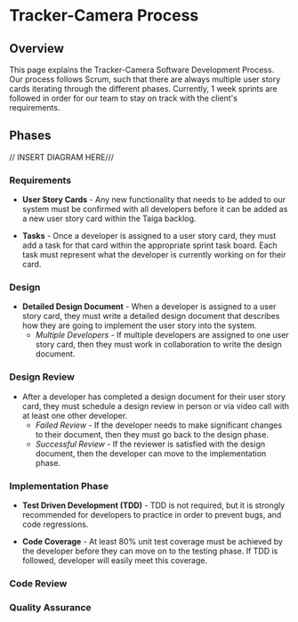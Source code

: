 # Tracker-Camera Process

## Overview
This page explains the Tracker-Camera Software Development Process. Our process follows Scrum, such that there are always multiple user story cards iterating through the different phases. Currently, 1 week sprints are followed in order for our team to stay on track with the client's requirements.

## Phases
// INSERT DIAGRAM HERE///
### Requirements
* **User Story Cards** - Any new functionality that needs to be added to our system must be confirmed with all developers before it can be added as a new user story card within the Taiga backlog.

* **Tasks** - Once a developer is assigned to a user story card, they must add a task for that card within the appropriate sprint task board. Each task must represent what the developer is currently working on for their card.

### Design
* **Detailed Design Document** - When a developer is assigned to a user story card, they must write a detailed design document that describes how they are going to implement the user story into the system.
	* *Multiple Developers* - If multiple developers are assigned to one user story card, then they must work in collaboration to write the design document. 

### Design Review
* After a developer has completed a design document for their user story card, they must schedule a design review in person or via video call with at least one other developer.
	* *Failed Review* - If the developer needs to make significant changes to their document, then they must go back to the design phase.
	* *Successful Review* - If the reviewer is satisfied with the design document, then the developer can move to the implementation phase.

### Implementation Phase 

* **Test Driven Development (TDD)** - TDD is not required, but it is strongly recommended for developers to practice in order to prevent bugs, and code regressions.

* **Code Coverage** - At least 80% unit test coverage must be achieved by the developer before they can move on to the testing phase. If TDD is followed, developer will easily meet this coverage.

### Code Review

### Quality Assurance